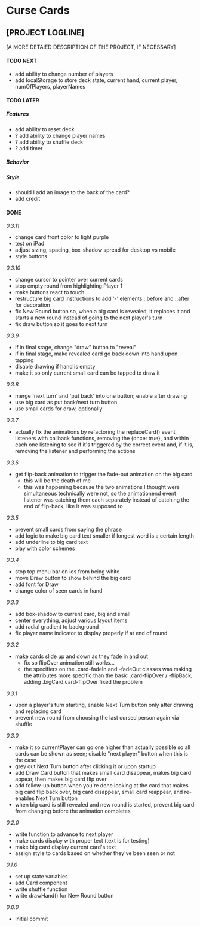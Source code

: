 # Curse Cards

## [PROJECT LOGLINE]

[A MORE DETAIED DESCRIPTION OF THE PROJECT, IF NECESSARY]

#### TODO NEXT

- add ability to change number of players
- add localStorage to store deck state, current hand, current player, numOfPlayers, playerNames

#### TODO LATER

##### Features

- add ability to reset deck
- ? add ability to change player names
- ? add ability to shuffle deck
- ? add timer

##### Behavior

##### Style

- should I add an image to the back of the card?
- add credit

#### DONE

_0.3.11_

- change card front color to light purple
- test on iPad
- adjust sizing, spacing, box-shadow spread for desktop vs mobile
- style buttons

_0.3.10_

- change cursor to pointer over current cards
- stop empty round from highlighting Player 1
- make buttons react to touch
- restructure big card instructions to add '-' elements ::before and ::after for decoration
- fix New Round button so, when a big card is revealed, it replaces it and starts a new round instead of going to the next player's turn
- fix draw button so it goes to next turn

_0.3.9_

- if in final stage, change "draw" button to "reveal"
- if in final stage, make revealed card go back down into hand upon tapping
- disable drawing if hand is empty
- make it so only current small card can be tapped to draw it

_0.3.8_

- merge 'next turn' and 'put back' into one button; enable after drawing
- use big card as put back/next turn button
- use small cards for draw, optionally

_0.3.7_

- actually fix the animations by refactoring the replaceCard() event listeners with callback functions, removing the {once: true}, and within each one listening to see if it's triggered by the correct event and, if it is, removing the listener and performing the actions

_0.3.6_

- get flip-back animation to trigger the fade-out animation on the big card
  - this will be the death of me
  - this was happening because the two animations I thought were simultaneous technically were not, so the animationend event listener was catching them each separately instead of catching the end of flip-back, like it was supposed to

_0.3.5_

- prevent small cards from saying the phrase
- add logic to make big card text smaller if longest word is a certain length
- add underline to big card text
- play with color schemes

_0.3.4_

- stop top menu bar on ios from being white
- move Draw button to show behind the big card
- add font for Draw
- change color of seen cards in hand

_0.3.3_

- add box-shadow to current card, big and small
- center everything, adjust various layout items
- add radial gradient to background
- fix player name indicator to display properly if at end of round

_0.3.2_

- make cards slide up and down as they fade in and out
  - fix so flipOver animation still works...
  - the specifiers on the .card-fadeIn and -fadeOut classes was making the attributes more specific than the basic .card-flipOver / -flipBack; adding .bigCard.card-flipOver fixed the problem

_0.3.1_

- upon a player's turn starting, enable Next Turn button only after drawing and replacing card
- prevent new round from choosing the last cursed person again via shuffle

_0.3.0_

- make it so currentPlayer can go one higher than actually possible so all cards can be shown as seen; disable "next player" button when this is the case
- grey out Next Turn button after clicking it or upon startup
- add Draw Card button that makes small card disappear, makes big card appear, then makes big card flip over
- add follow-up button when you're done looking at the card that makes big card flip back over, big card disappear, small card reappear, and re-enables Next Turn button
- when big card is still revealed and new round is started, prevent big card from changing before the animation completes

_0.2.0_

- write function to advance to next player
- make cards display with proper text (text is for testing)
- make big card display current card's text
- assign style to cards based on whether they've been seen or not

_0.1.0_

- set up state variables
- add Card component
- write shuffle function
- write drawHand() for New Round button

_0.0.0_

- Initial commit
